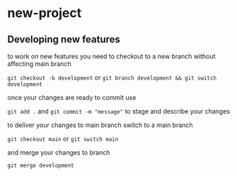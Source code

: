 # new-project

## Developing new features

to work on new features you need to checkout to a new branch without affecting main branch

`git checkout -b development` or `git branch development && git switch development`

once your changes are ready to commit use

`git add .` and `git commit -m "message"` to stage and describe your changes

to deliver your changes to main branch switch to a main branch

`git checkout main` or `git switch main`

and merge your changes to branch

`git merge development`
